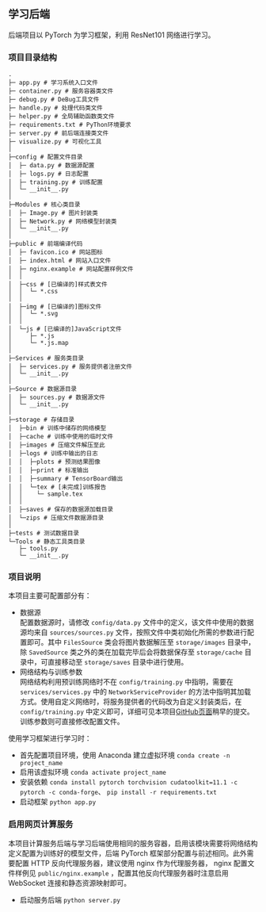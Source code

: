 ## 学习后端
后端项目以 PyTorch 为学习框架，利用 ResNet101 网络进行学习。  
### 项目目录结构
```
.  
├─ app.py # 学习系统入口文件  
├─ container.py # 服务容器类文件  
├─ debug.py # DeBug工具文件  
├─ handle.py # 处理代码类文件  
├─ helper.py # 全局辅助函数类文件
├─ requirements.txt # PyThon环境要求  
├─ server.py # 前后端连接类文件  
├─ visualize.py # 可视化工具  
│  
├─config # 配置文件目录  
│  ├─ data.py # 数据源配置  
│  ├─ logs.py # 日志配置  
│  ├─ training.py # 训练配置  
│  └─ __init__.py  
│  
├─Modules # 核心类目录  
│  ├─ Image.py # 图片封装类  
│  ├─ Network.py # 网络模型封装类  
│  └─ __init__.py  
│  
├─public # 前端编译代码  
│  ├─ favicon.ico # 网站图标  
│  ├─ index.html # 网站入口文件  
│  ├─ nginx.example # 网站配置样例文件  
│  │  
│  ├─css # [已编译的]样式表文件  
│  │  └─ *.css  
│  │  
│  ├─img # [已编译的]图标文件  
│  │  └─ *.svg  
│  │  
│  └─js # [已编译的]JavaScript文件  
│     ├─ *.js  
│     └─ *.js.map  
│  
├─Services # 服务类目录  
│  ├─ services.py # 服务提供者注册文件  
│  └─ __init__.py  
│  
├─Source # 数据源目录  
│  ├─ sources.py # 数据源文件  
│  └─ __init__.py  
│  
├─storage # 存储目录  
│  ├─bin # 训练中储存的网络模型  
│  ├─cache # 训练中使用的临时文件  
│  ├─images # 压缩文件解压至此  
│  ├─logs # 训练中输出的日志  
│  │  ├─plots # 预测结果图像  
│  │  ├─print # 标准输出  
│  │  ├─summary # TensorBoard输出  
│  │  └─tex # [未完成]训练报告
│  │    └─ sample.tex
│  │          
│  ├─saves # 保存的数据源加载目录  
│  └─zips # 压缩文件数据源目录  
│  
├─tests # 测试数据目录  
└─Tools # 静态工具类目录  
   ├─ tools.py  
   └─ __init__.py  
```
### 项目说明  
本项目主要可配置部分有：
* 数据源  
配置数据源时，请修改 `config/data.py` 文件中的定义，该文件中使用的数据源均来自 `sources/sources.py` 文件，按照文件中类初始化所需的参数进行配置即可。其中 `FilesSource` 类会将图片数据解压至 `storage/images` 目录中，除 `SavedSource` 类之外的类在加载完毕后会将数据保存至 `storage/cache` 目录中，可直接移动至 `storage/saves` 目录中进行使用。
* 网络结构与训练参数  
网络结构利用预训练网络时不在 `config/training.py` 中指明，需要在 `services/services.py` 中的 `NetworkServiceProvider` 的方法中指明其加载方式。使用自定义网络时，将服务提供者的代码改为自定义封装类后，在 `config/training.py` 中定义即可，详细可见本项目[GitHub页面](https://github.com/XuZhixuan/micro_recognizer)稍早的提交。训练参数则可直接修改配置文件。

使用学习框架进行学习时：  
* 首先配置项目环境，使用 Anaconda 建立虚拟环境 `conda create -n project_name`  
* 启用该虚拟环境 `conda activate project_name`  
* 安装依赖 `conda install pytorch torchvision cudatoolkit=11.1 -c pytorch -c conda-forge`、 `pip install -r requirements.txt`  
* 启动框架 `python app.py`

### 启用网页计算服务
本项目计算服务后端与学习后端使用相同的服务容器，启用该模块需要将网络结构定义配置为训练好的模型文件，后端 PyTorch 框架部分配置与前述相同。此外需要配置 HTTP 反向代理服务器，建议使用 nginx 作为代理服务器， nginx 配置文件样例见 `public/nginx.example` ，配置其他反向代理服务器时注意启用 WebSocket 连接和静态资源映射即可。

* 启动服务后端 `python server.py`
